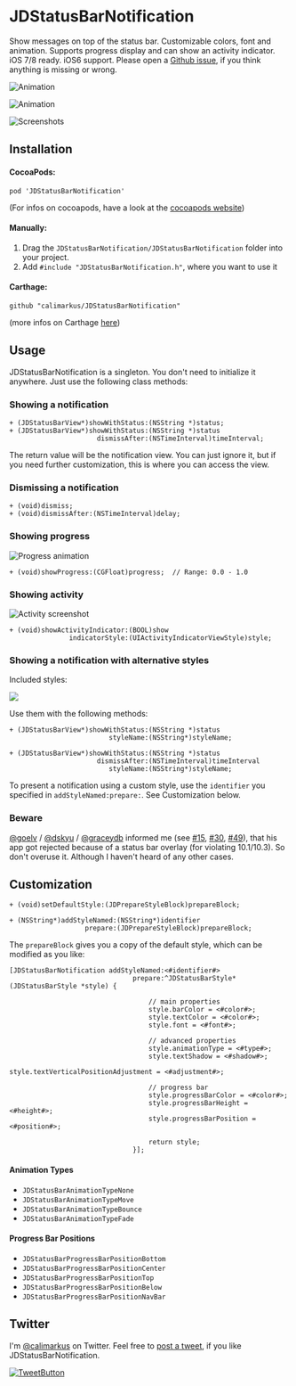 # JDStatusBarNotification

Show messages on top of the status bar. Customizable colors, font and animation. Supports progress display and can show an activity indicator. iOS 7/8 ready. iOS6 support. Please open a [Github issue], if you think anything is missing or wrong.

![Animation](gfx/animation.gif "Animation")

![Animation](gfx/iphoneX.png "iPhone X")

![Screenshots](gfx/screenshots.png "Screenshots")

## Installation

#### CocoaPods:

`pod 'JDStatusBarNotification'`

(For infos on cocoapods, have a look at the [cocoapods website])

#### Manually:

1. Drag the `JDStatusBarNotification/JDStatusBarNotification` folder into your project.
2. Add `#include "JDStatusBarNotification.h"`, where you want to use it

#### Carthage:

`github "calimarkus/JDStatusBarNotification"`

(more infos on Carthage [here](https://github.com/Carthage/Carthage))

## Usage

JDStatusBarNotification is a singleton. You don't need to initialize it anywhere.
Just use the following class methods:

### Showing a notification
    
    + (JDStatusBarView*)showWithStatus:(NSString *)status;
    + (JDStatusBarView*)showWithStatus:(NSString *)status
                          dismissAfter:(NSTimeInterval)timeInterval;

The return value will be the notification view. You can just ignore it, but if you need further customization, this is where you can access the view.

### Dismissing a notification

    + (void)dismiss;
    + (void)dismissAfter:(NSTimeInterval)delay;
    
### Showing progress

![Progress animation](gfx/progress.gif "Progress animation")

    + (void)showProgress:(CGFloat)progress;  // Range: 0.0 - 1.0
    
### Showing activity

![Activity screenshot](gfx/activity.gif "Activity screenshot")

    + (void)showActivityIndicator:(BOOL)show
                   indicatorStyle:(UIActivityIndicatorViewStyle)style;
    
### Showing a notification with alternative styles

Included styles:

![](gfx/styles.png)

Use them with the following methods:

    + (JDStatusBarView*)showWithStatus:(NSString *)status
                             styleName:(NSString*)styleName;

    + (JDStatusBarView*)showWithStatus:(NSString *)status
                          dismissAfter:(NSTimeInterval)timeInterval
                             styleName:(NSString*)styleName;
                 
To present a notification using a custom style, use the `identifier` you specified in `addStyleNamed:prepare:`. See Customization below.

### Beware

[@goelv](https://github.com/goelv) / [@dskyu](https://github.com/dskyu) / [@graceydb](https://github.com/graceydb) informed me (see [#15](https://github.com/calimarkus/JDStatusBarNotification/issues/15), [#30](https://github.com/calimarkus/JDStatusBarNotification/issues/30), [#49](https://github.com/calimarkus/JDStatusBarNotification/issues/49)), that his app got rejected because of a status bar overlay (for violating 10.1/10.3). So don't overuse it. Although I haven't heard of any other cases.

## Customization

    + (void)setDefaultStyle:(JDPrepareStyleBlock)prepareBlock;
    
    + (NSString*)addStyleNamed:(NSString*)identifier
                       prepare:(JDPrepareStyleBlock)prepareBlock;


The `prepareBlock` gives you a copy of the default style, which can be modified as you like:

	[JDStatusBarNotification addStyleNamed:<#identifier#>
	                               prepare:^JDStatusBarStyle*(JDStatusBarStyle *style) {
	                               
                                       // main properties
	                                   style.barColor = <#color#>;
	                                   style.textColor = <#color#>;
	                                   style.font = <#font#>;
	                                   
                                       // advanced properties
	                                   style.animationType = <#type#>;
	                                   style.textShadow = <#shadow#>;
	                                   style.textVerticalPositionAdjustment = <#adjustment#>;

                                       // progress bar
                                       style.progressBarColor = <#color#>;
                                       style.progressBarHeight = <#height#>;
                                       style.progressBarPosition = <#position#>;

	                                   return style;
	                               }];

#### Animation Types

- `JDStatusBarAnimationTypeNone`
- `JDStatusBarAnimationTypeMove`
- `JDStatusBarAnimationTypeBounce`
- `JDStatusBarAnimationTypeFade`

#### Progress Bar Positions

- `JDStatusBarProgressBarPositionBottom`
- `JDStatusBarProgressBarPositionCenter`
- `JDStatusBarProgressBarPositionTop`
- `JDStatusBarProgressBarPositionBelow`
- `JDStatusBarProgressBarPositionNavBar`

## Twitter

I'm [@calimarkus](http://twitter.com/calimarkus) on Twitter. Feel free to [post a tweet](https://twitter.com/intent/tweet?button_hashtag=JDStatusBarNotification&text=Simple%20and%20customizable%20statusbar%20notifications%20for%20iOS!%20Check%20it%20out.%20https://github.com/calimarkus/JDStatusBarNotification&via=calimarkus), if you like JDStatusBarNotification.  

[![TweetButton](gfx/tweetbutton.png "Tweet")](https://twitter.com/intent/tweet?button_hashtag=JDStatusBarNotification&text=Simple%20and%20customizable%20statusbar%20notifications%20for%20iOS!%20Check%20it%20out.%20https://github.com/calimarkus/JDStatusBarNotification&via=calimarkus)

[Github issue]: https://github.com/calimarkus/JDStatusBarNotification/issues
[cocoapods website]: http://cocoapods.org
